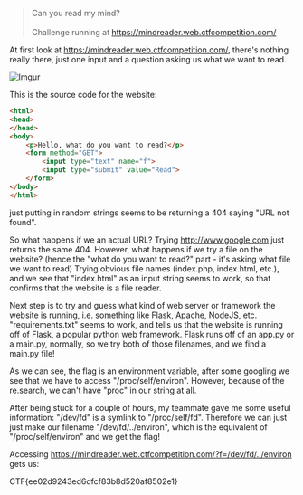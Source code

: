 >Can you read my mind?<br><br>Challenge running at https://mindreader.web.ctfcompetition.com/

At first look at https://mindreader.web.ctfcompetition.com/, there's nothing really there, just one input and a question asking us what we want to read.

![Imgur](http://i.imgur.com/ftlJy65.png)

This is the source code for the website:
```html
<html>
<head>
</head>
<body>
    <p>Hello, what do you want to read?</p>
    <form method="GET">
        <input type="text" name="f">
        <input type="submit" value="Read">
    </form>
</body>
</html>
```
just putting in random strings seems to be returning a 404 saying "URL not found". 

So what happens if we an actual URL? Trying http://www.google.com just returns the same 404. However, what happens if we try a file on the website? (hence the "what do you want to read?" part - it's asking what file we want to read) Trying obvious file names (index.php, index.html, etc.), and we see that "index.html" as an input string seems to work, so that confirms that the website is a file reader.

Next step is to try and guess what kind of web server or framework the website is running, i.e. something like Flask, Apache, NodeJS, etc. "requirements.txt" seems to work, and tells us that the website is running off of Flask, a popular python web framework. Flask runs off of an app.py or a main.py, normally, so we try both of those filenames, and we find a main.py file!
        
As we can see, the flag is an environment variable, after some googling we see that we have to access "/proc/self/environ". However, because of the re.search, we can't have "proc" in our string at all.

After being stuck for a couple of hours, my teammate gave me some useful information: "/dev/fd" is a symlink to "/proc/self/fd". Therefore we can just just make our filename "/dev/fd/../environ", which is the equivalent of "/proc/self/environ" and we get the flag!

Accessing https://mindreader.web.ctfcompetition.com/?f=/dev/fd/../environ gets us:

CTF{ee02d9243ed6dfcf83b8d520af8502e1}
